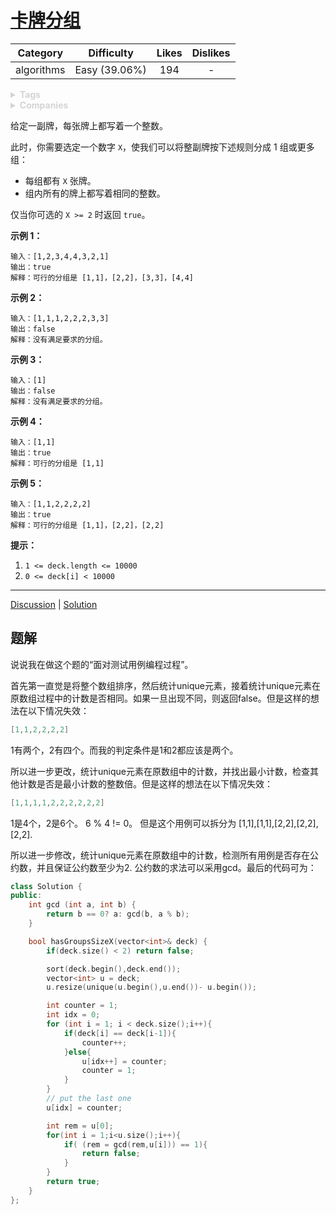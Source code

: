 # [卡牌分组](https://leetcode-cn.com/problems/x-of-a-kind-in-a-deck-of-cards/description/)

|  Category  |  Difficulty   | Likes | Dislikes |
| :--------: | :-----------: | :---: | :------: |
| algorithms | Easy (39.06%) |  194  |    -     |

<details style="color: rgb(212, 212, 212); font-family: -apple-system, BlinkMacSystemFont, &quot;Segoe WPC&quot;, &quot;Segoe UI&quot;, system-ui, Ubuntu, &quot;Droid Sans&quot;, sans-serif, &quot;Microsoft Yahei UI&quot;; font-size: 14px; font-style: normal; font-variant-ligatures: normal; font-variant-caps: normal; font-weight: 400; letter-spacing: normal; orphans: 2; text-align: start; text-indent: 0px; text-transform: none; white-space: normal; widows: 2; word-spacing: 0px; -webkit-text-stroke-width: 0px; text-decoration-style: initial; text-decoration-color: initial;"><summary><strong>Tags</strong></summary></details>

<details style="color: rgb(212, 212, 212); font-family: -apple-system, BlinkMacSystemFont, &quot;Segoe WPC&quot;, &quot;Segoe UI&quot;, system-ui, Ubuntu, &quot;Droid Sans&quot;, sans-serif, &quot;Microsoft Yahei UI&quot;; font-size: 14px; font-style: normal; font-variant-ligatures: normal; font-variant-caps: normal; font-weight: 400; letter-spacing: normal; orphans: 2; text-align: start; text-indent: 0px; text-transform: none; white-space: normal; widows: 2; word-spacing: 0px; -webkit-text-stroke-width: 0px; text-decoration-style: initial; text-decoration-color: initial;"><summary><strong>Companies</strong></summary></details>

给定一副牌，每张牌上都写着一个整数。

此时，你需要选定一个数字 `X`，使我们可以将整副牌按下述规则分成 1 组或更多组：

- 每组都有 `X` 张牌。
- 组内所有的牌上都写着相同的整数。

仅当你可选的 `X >= 2` 时返回 `true`。

 

**示例 1：**

```
输入：[1,2,3,4,4,3,2,1]
输出：true
解释：可行的分组是 [1,1]，[2,2]，[3,3]，[4,4]
```

**示例 2：**

```
输入：[1,1,1,2,2,2,3,3]
输出：false
解释：没有满足要求的分组。
```

**示例 3：**

```
输入：[1]
输出：false
解释：没有满足要求的分组。
```

**示例 4：**

```
输入：[1,1]
输出：true
解释：可行的分组是 [1,1]
```

**示例 5：**

```
输入：[1,1,2,2,2,2]
输出：true
解释：可行的分组是 [1,1]，[2,2]，[2,2]
```


**提示：**

1. `1 <= deck.length <= 10000`
2. `0 <= deck[i] < 10000`

 

------

[Discussion](https://leetcode-cn.com/problems/x-of-a-kind-in-a-deck-of-cards/comments/) | [Solution](https://leetcode-cn.com/problems/x-of-a-kind-in-a-deck-of-cards/solution/)

## 题解

说说我在做这个题的“面对测试用例编程过程”。

首先第一直觉是将整个数组排序，然后统计unique元素，接着统计unique元素在原数组过程中的计数是否相同。如果一旦出现不同，则返回false。但是这样的想法在以下情况失效：

```c++
[1,1,2,2,2,2]
```

1有两个，2有四个。而我的判定条件是1和2都应该是两个。

所以进一步更改，统计unique元素在原数组中的计数，并找出最小计数，检查其他计数是否是最小计数的整数倍。但是这样的想法在以下情况失效：

```c++
[1,1,1,1,2,2,2,2,2,2]
```

1是4个，2是6个。 6 % 4 != 0。 但是这个用例可以拆分为 [1,1],[1,1],[2,2],[2,2],[2,2].

所以进一步修改，统计unique元素在原数组中的计数，检测所有用例是否存在公约数，并且保证公约数至少为2. 公约数的求法可以采用gcd。最后的代码可为：

```c++
class Solution {
public:
    int gcd (int a, int b) {
        return b == 0? a: gcd(b, a % b);
    }

    bool hasGroupsSizeX(vector<int>& deck) {
        if(deck.size() < 2) return false;

        sort(deck.begin(),deck.end());
        vector<int> u = deck;
        u.resize(unique(u.begin(),u.end())- u.begin());

        int counter = 1;
        int idx = 0;
        for (int i = 1; i < deck.size();i++){
            if(deck[i] == deck[i-1]){
                counter++;
            }else{
                u[idx++] = counter;
                counter = 1;
            }
        }
        // put the last one
        u[idx] = counter;

        int rem = u[0];
        for(int i = 1;i<u.size();i++){
            if( (rem = gcd(rem,u[i])) == 1){
                return false;
            }
        }
        return true;
    }
};
```

